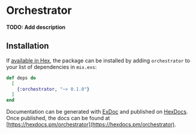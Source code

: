 # Orchestrator

**TODO: Add description**

## Installation

If [available in Hex](https://hex.pm/docs/publish), the package can be installed
by adding `orchestrator` to your list of dependencies in `mix.exs`:

```elixir
def deps do
  [
    {:orchestrator, "~> 0.1.0"}
  ]
end
```

Documentation can be generated with [ExDoc](https://github.com/elixir-lang/ex_doc)
and published on [HexDocs](https://hexdocs.pm). Once published, the docs can
be found at [https://hexdocs.pm/orchestrator](https://hexdocs.pm/orchestrator).

